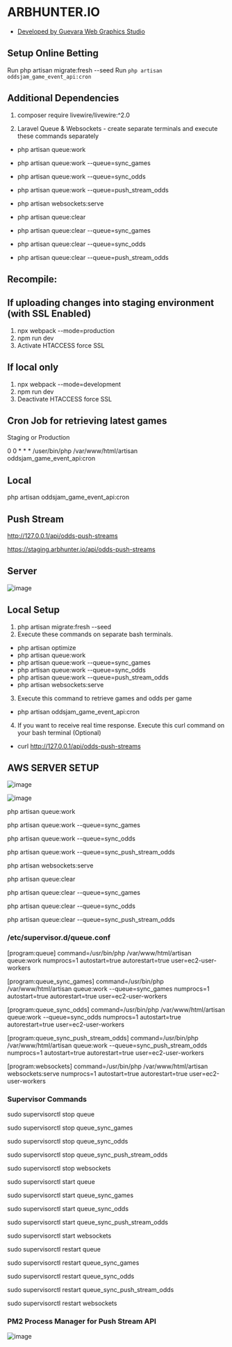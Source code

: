 # ARBHUNTER.IO

-   [Developed by Guevara Web Graphics Studio](https://guevarawebgraphics.com)

## Setup Online Betting

Run php artisan migrate:fresh --seed
Run `php artisan oddsjam_game_event_api:cron`

## Additional Dependencies

1. composer require livewire/livewire:^2.0

2. Laravel Queue & Websockets - create separate terminals and execute these commands separately

-   php artisan queue:work
-   php artisan queue:work --queue=sync_games
-   php artisan queue:work --queue=sync_odds
-   php artisan queue:work --queue=push_stream_odds
-   php artisan websockets:serve

-   php artisan queue:clear
-   php artisan queue:clear --queue=sync_games
-   php artisan queue:clear --queue=sync_odds
-   php artisan queue:clear --queue=push_stream_odds

## Recompile:

## If uploading changes into staging environment (with SSL Enabled)

1. npx webpack --mode=production
2. npm run dev
3. Activate HTACCESS force SSL

## If local only

1. npx webpack --mode=development
2. npm run dev
3. Deactivate HTACCESS force SSL

## Cron Job for retrieving latest games

Staging or Production

0 0 \* \* \* /user/bin/php /var/www/html/artisan oddsjam_game_event_api:cron

## Local

php artisan oddsjam_game_event_api:cron

## Push Stream

http://127.0.0.1/api/odds-push-streams

https://staging.arbhunter.io/api/odds-push-streams

## Server

![image](https://github.com/guevarawebgraphics/oddsjam/assets/42199746/00859447-cc17-466f-b4a6-d8b69bf1bb85)

## Local Setup

1. php artisan migrate:fresh --seed
2. Execute these commands on separate bash terminals.

-   php artisan optimize
-   php artisan queue:work
-   php artisan queue:work --queue=sync_games
-   php artisan queue:work --queue=sync_odds
-   php artisan queue:work --queue=push_stream_odds
-   php artisan websockets:serve

3. Execute this command to retrieve games and odds per game

-   php artisan oddsjam_game_event_api:cron

4. If you want to receive real time response. Execute this curl command on your bash terminal (Optional)

-   curl http://127.0.0.1/api/odds-push-streams

## AWS SERVER SETUP

![image](https://github.com/guevarawebgraphics/oddsjam/assets/42199746/3f624b11-8510-4be5-b1b0-4edcf26900cf)

![image](https://github.com/guevarawebgraphics/oddsjam/assets/42199746/20bfe292-7537-41ec-aa1d-25684794ae52)

php artisan queue:work

php artisan queue:work --queue=sync_games

php artisan queue:work --queue=sync_odds

php artisan queue:work --queue=sync_push_stream_odds

php artisan websockets:serve

php artisan queue:clear

php artisan queue:clear --queue=sync_games

php artisan queue:clear --queue=sync_odds

php artisan queue:clear --queue=sync_push_stream_odds


### /etc/supervisor.d/queue.conf

[program:queue]
command=/usr/bin/php /var/www/html/artisan queue:work
numprocs=1
autostart=true
autorestart=true
user=ec2-user-workers

[program:queue_sync_games]
command=/usr/bin/php /var/www/html/artisan queue:work --queue=sync_games
numprocs=1
autostart=true
autorestart=true
user=ec2-user-workers

[program:queue_sync_odds]
command=/usr/bin/php /var/www/html/artisan queue:work --queue=sync_odds
numprocs=1
autostart=true
autorestart=true
user=ec2-user-workers

[program:queue_sync_push_stream_odds]
command=/usr/bin/php /var/www/html/artisan queue:work --queue=sync_push_stream_odds
numprocs=1
autostart=true
autorestart=true
user=ec2-user-workers

[program:websockets]
command=/usr/bin/php /var/www/html/artisan websockets:serve
numprocs=1
autostart=true
autorestart=true
user=ec2-user-workers

### Supervisor Commands

sudo supervisorctl stop queue

sudo supervisorctl stop queue_sync_games

sudo supervisorctl stop queue_sync_odds

sudo supervisorctl stop queue_sync_push_stream_odds

sudo supervisorctl stop websockets

sudo supervisorctl start queue

sudo supervisorctl start queue_sync_games

sudo supervisorctl start queue_sync_odds

sudo supervisorctl start queue_sync_push_stream_odds

sudo supervisorctl start websockets

sudo supervisorctl restart queue

sudo supervisorctl restart queue_sync_games

sudo supervisorctl restart queue_sync_odds

sudo supervisorctl restart queue_sync_push_stream_odds

sudo supervisorctl restart websockets


### PM2 Process Manager for Push Stream API

![image](https://github.com/guevarawebgraphics/oddsjam/assets/42199746/ed126b7b-0607-4da6-b5c4-9cbf3c3f25d4)
